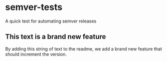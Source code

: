 # semver-tests
A quick test for automating semver releases

## This text is a brand new feature

By adding this string of text to the readme, we add a brand new feature that should increment the version.
